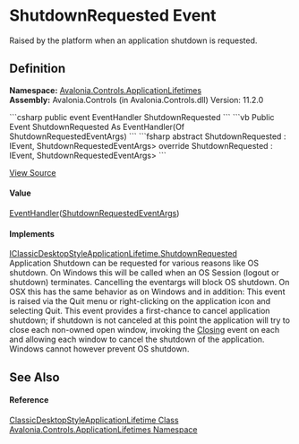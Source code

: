 # ShutdownRequested Event


Raised by the platform when an application shutdown is requested.



## Definition
**Namespace:** <a href="N_Avalonia_Controls_ApplicationLifetimes">Avalonia.Controls.ApplicationLifetimes</a>  
**Assembly:** Avalonia.Controls (in Avalonia.Controls.dll) Version: 11.2.0

<Tabs groupId="api-code-preview">
<TabItem value="csharp" label="C#">
```csharp
public event EventHandler<ShutdownRequestedEventArgs> ShutdownRequested
```
</TabItem>
<TabItem value="vb" label="VB">
```vb
Public Event ShutdownRequested As EventHandler(Of ShutdownRequestedEventArgs)
```
</TabItem>
<TabItem value="fsharp" label="F#">
```fsharp
abstract ShutdownRequested : IEvent<EventHandler<ShutdownRequestedEventArgs>,
    ShutdownRequestedEventArgs>
override ShutdownRequested : IEvent<EventHandler<ShutdownRequestedEventArgs>,
    ShutdownRequestedEventArgs>
```
</TabItem>
</Tabs>



<a href="https://github.com/AvaloniaUI/Avalonia/tree/master/src/Avalonia.Controls/ApplicationLifetimes/ClassicDesktopStyleApplicationLifetime.cs" title="View the source code">View Source</a>



#### Value
<a href="https://learn.microsoft.com/dotnet/api/system.eventhandler-1" target="_blank" rel="noopener noreferrer">EventHandler</a>(<a href="T_Avalonia_Controls_ApplicationLifetimes_ShutdownRequestedEventArgs">ShutdownRequestedEventArgs</a>)

#### Implements
<a href="E_Avalonia_Controls_ApplicationLifetimes_IClassicDesktopStyleApplicationLifetime_ShutdownRequested">IClassicDesktopStyleApplicationLifetime.ShutdownRequested</a>  
Application Shutdown can be requested for various reasons like OS shutdown. On Windows this will be called when an OS Session (logout or shutdown) terminates. Cancelling the eventargs will block OS shutdown. On OSX this has the same behavior as on Windows and in addition: This event is raised via the Quit menu or right-clicking on the application icon and selecting Quit. This event provides a first-chance to cancel application shutdown; if shutdown is not canceled at this point the application will try to close each non-owned open window, invoking the <a href="E_Avalonia_Controls_Window_Closing">Closing</a> event on each and allowing each window to cancel the shutdown of the application. Windows cannot however prevent OS shutdown.

## See Also


#### Reference
<a href="T_Avalonia_Controls_ApplicationLifetimes_ClassicDesktopStyleApplicationLifetime">ClassicDesktopStyleApplicationLifetime Class</a>  
<a href="N_Avalonia_Controls_ApplicationLifetimes">Avalonia.Controls.ApplicationLifetimes Namespace</a>  
